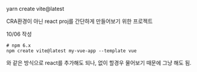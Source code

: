 yarn create vite@latest

CRA환경이 아닌 react proj를 간단하게 만들어보기 위한 프로젝트

10/06 작성

```
# npm 6.x
npm create vite@latest my-vue-app --template vue
```

와 같은 방식으로 react를 추가해도 되나, 없이 할경우 물어보기 때문에 그냥 해도 됨.

